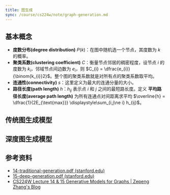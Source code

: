 ```yaml
---
title: 图生成
sync: /course/cs224w/note/graph-generation.md
---
```


## 基本概念

- **度数分布(degree distribution)** $P(k)$：在图中随机选一个节点，其度数为 $k$ 的概率。
- **聚类系数(clustering coefficient)** $C$：衡量节点邻居的稠密程度，设节点 $i$ 的度数为 $k_{i}$，邻域节点间边数为 $e_{i}$，则 $C_{i} = \dfrac{e_{i}}{\binom{k_{i}}2}$。整个图的聚类系数就是对所有点的聚类系数取平均。
- **连通性(connectivity)** $s$：这里定义为最大的连通分量的大小。
- **路径长度(path length)** $h$：$h_{ij}$ 表示点 $i$ 和 $j$ 之间的最短路长度。定义 **平均路径长度(average path length)** 为所有连通点对间距离求平均 $\overline{h} = \dfrac{1}{2E_{\text{max}}} \displaystyle\sum_{i,j\ne i} h_{ij}$。

## 传统图生成模型

## 深度图生成模型

## 参考资料

- [14-traditional-generation.pdf (stanford.edu)](https://snap.stanford.edu/class/cs224w-2020/slides/14-traditional-generation.pdf)
- [15-deep-generation.pdf (stanford.edu)](https://snap.stanford.edu/class/cs224w-2020/slides/15-deep-generation.pdf)
- [CS224W Lecture 14 & 15 Generative Models for Graphs | Zepeng Zhang's Blog](https://blog.zepengzhang.com/2021/07/28/20210728cs224w1415/)
